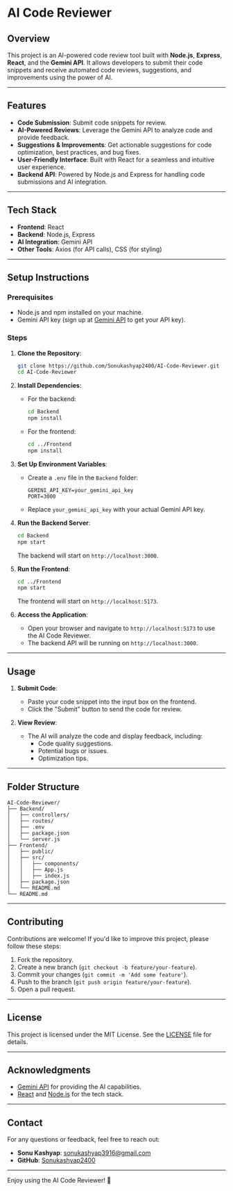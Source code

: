 # AI Code Reviewer

## Overview

This project is an AI-powered code review tool built with **Node.js**, **Express**, **React**, and the **Gemini API**. It allows developers to submit their code snippets and receive automated code reviews, suggestions, and improvements using the power of AI.

---

## Features

- **Code Submission**: Submit code snippets for review.
- **AI-Powered Reviews**: Leverage the Gemini API to analyze code and provide feedback.
- **Suggestions & Improvements**: Get actionable suggestions for code optimization, best practices, and bug fixes.
- **User-Friendly Interface**: Built with React for a seamless and intuitive user experience.
- **Backend API**: Powered by Node.js and Express for handling code submissions and AI integration.

---

## Tech Stack

- **Frontend**: React
- **Backend**: Node.js, Express
- **AI Integration**: Gemini API
- **Other Tools**: Axios (for API calls), CSS (for styling)

---

## Setup Instructions

### Prerequisites

- Node.js and npm installed on your machine.
- Gemini API key (sign up at [Gemini API](https://gemini.com) to get your API key).

### Steps

1. **Clone the Repository**:
   ```bash
   git clone https://github.com/Sonukashyap2400/AI-Code-Reviewer.git
   cd AI-Code-Reviewer
   ```

2. **Install Dependencies**:
   - For the backend:
     ```bash
     cd Backend
     npm install
     ```
   - For the frontend:
     ```bash
     cd ../Frontend
     npm install
     ```

3. **Set Up Environment Variables**:
   - Create a `.env` file in the `Backend` folder:
     ```env
     GEMINI_API_KEY=your_gemini_api_key
     PORT=3000
     ```
   - Replace `your_gemini_api_key` with your actual Gemini API key.

4. **Run the Backend Server**:
   ```bash
   cd Backend
   npm start
   ```
   The backend will start on `http://localhost:3000`.

5. **Run the Frontend**:
   ```bash
   cd ../Frontend
   npm start
   ```
   The frontend will start on `http://localhost:5173`.

6. **Access the Application**:
   - Open your browser and navigate to `http://localhost:5173` to use the AI Code Reviewer.
   - The backend API will be running on `http://localhost:3000`.

---

## Usage

1. **Submit Code**:
   - Paste your code snippet into the input box on the frontend.
   - Click the "Submit" button to send the code for review.

2. **View Review**:
   - The AI will analyze the code and display feedback, including:
     - Code quality suggestions.
     - Potential bugs or issues.
     - Optimization tips.

---

## Folder Structure

```
AI-Code-Reviewer/
├── Backend/
│   ├── controllers/
│   ├── routes/
│   ├── .env
│   ├── package.json
│   └── server.js
├── Frontend/
│   ├── public/
│   ├── src/
│   │   ├── components/
│   │   ├── App.js
│   │   ├── index.js
│   ├── package.json
│   └── README.md
└── README.md
```

---

## Contributing

Contributions are welcome! If you'd like to improve this project, please follow these steps:

1. Fork the repository.
2. Create a new branch (`git checkout -b feature/your-feature`).
3. Commit your changes (`git commit -m 'Add some feature'`).
4. Push to the branch (`git push origin feature/your-feature`).
5. Open a pull request.

---

## License

This project is licensed under the MIT License. See the [LICENSE](LICENSE) file for details.

---

## Acknowledgments

- [Gemini API](https://gemini.com) for providing the AI capabilities.
- [React](https://reactjs.org) and [Node.js](https://nodejs.org) for the tech stack.

---

## Contact

For any questions or feedback, feel free to reach out:

- **Sonu Kashyap**: [sonukashyap3916@gmail.com](mailto:sonukashyap3916@gmail.com)
- **GitHub**: [Sonukashyap2400](https://github.com/Sonukashyap2400)

---

Enjoy using the AI Code Reviewer! 🚀

